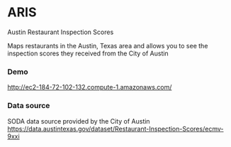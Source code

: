 ARIS
====

Austin Restaurant Inspection Scores

Maps restaurants in the Austin, Texas area and allows you to see the inspection scores they received from the City of Austin

### Demo

http://ec2-184-72-102-132.compute-1.amazonaws.com/

### Data source

SODA data source provided by the City of Austin
https://data.austintexas.gov/dataset/Restaurant-Inspection-Scores/ecmv-9xxi

